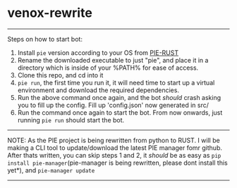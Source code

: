 # venox-rewrite

<hr>

Steps on how to start bot:
1. Install `pie` version according to your OS from [PIE-RUST](https://github.com/skandabhairava/pie-rust/releases/tag/main)
2. Rename the downloaded executable to just "pie", and place it in a directory which is inside of your %PATH% for ease of access. 
3. Clone this repo, and cd into it
4. `pie run`, the first time you run it, it will need time to start up a virtual environment and download the required dependencies.
5. Run the above command once again, and the bot *should* crash asking you to fill up the config. Fill up 'config.json' now generated in src/
6. Run the command once again to start the bot. From now onwards, just running `pie run` should start the bot.

<hr>

NOTE: As the PIE project is being rewritten from python to RUST. I will be making a CLI tool to update/download the latest PIE manager fomr github.\
After thats written, you can skip steps 1 and 2, it *should* be as easy as `pip install pie-manager`(pie-manager is being rewritten, please dont install this yet*), and `pie-manager update`

<hr>